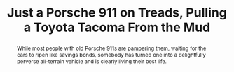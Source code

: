 ---
category: news
title: Just a Porsche 911 on Treads, Pulling a Toyota Tacoma From the Mud
abstract: While most people with old Porsche 911s are pampering them, waiting for the cars to ripen like savings bonds, somebody has turned one into a delightfully perverse all-terrain vehicle and is clearly living their best life.
publishedDateTime: 2019-03-07T14:05:00Z
sourceUrl: https://www.msn.com/en-us/autos/enthusiasts/just-a-porsche-911-on-treads-pulling-a-toyota-tacoma-from-the-mud/ar-BBUukin?
type: article

provider:
  name: Jalopnik
  id: V_BBCBuPj_global
tags:
  - Autos

images: 
    - url: https://img-s-msn-com.akamaized.net/tenant/amp/entityid/BBUumWO.img
width: 800
height: 450
quality: 100
title: Just a Porsche 911 on Treads, Pulling a Toyota Tacoma From the Mud
attribution: 
focalRegion:
  x1: 301
  x2: 301
  y1: 214
  y2: 214

---
